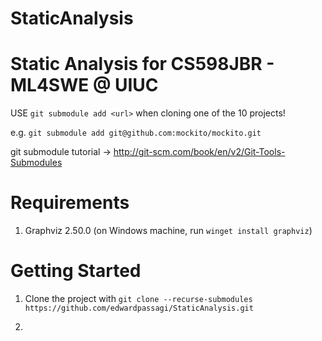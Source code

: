# StaticAnalysis

# Static Analysis for CS598JBR - ML4SWE @ UIUC

USE `git submodule add <url>` when cloning one of the 10 projects!

e.g. `git submodule add git@github.com:mockito/mockito.git`

git submodule tutorial -> http://git-scm.com/book/en/v2/Git-Tools-Submodules

# Requirements

1.  Graphviz 2.50.0 (on Windows machine, run `winget install graphviz`)

# Getting Started

1. Clone the project with `git clone --recurse-submodules https://github.com/edwardpassagi/StaticAnalysis.git`

2.
